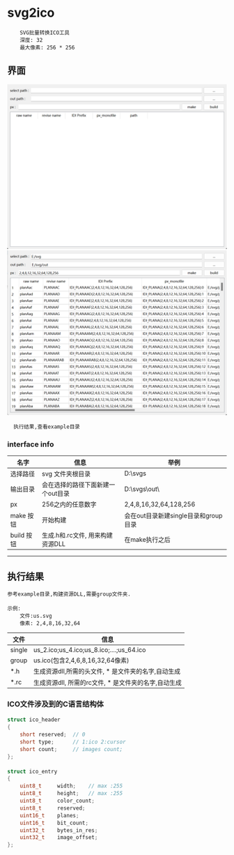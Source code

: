 # svg2ico
```
    SVG批量转换ICO工具
    深度: 32
    最大像素: 256 * 256
```

## 界面
![界面](/doc/window.png)
![界面](/doc/window_2.png)

```
  执行结果,查看example目录
```
### interface info
|名字|信息|举例|
|---|---|----|
|选择路径|svg 文件夹根目录|D:\svgs |
|输出目录| 会在选择的路径下面新建一个out目录| D:\svgs\out\
|px|256之内的任意数字| 2,4,8,16,32,64,128,256|
|make 按钮 | 开始构建  | 会在out目录新建single目录和group目录  |
|build 按钮 | 生成.h和.rc文件, 用来构建资源DLL| 在make执行之后 |
---

## 执行结果
```
参考example目录,构建资源DLL,需要group文件夹.

示例:
    文件:us.svg
    像素: 2,4,8,16,32,64

```
|文件|信息|
|---|---|
|single| us_2.ico;us_4.ico;us_8.ico;....;us_64.ico|
|group | us.ico(包含2,4,6,8,16,32,64像素) |
|*.h| 生成资源dll,所需的头文件, * 是文件夹的名字,自动生成|
|*.rc| 生成资源dll, 所需的rc文件, * 是文件夹的名字,自动生成|




### ICO文件涉及到的C语言结构体
```c
struct ico_header
{
    short reserved;  // 0
    short type;      // 1:ico 2:cursor
    short count;     // images count;
};

struct ico_entry
{
    uint8_t     width;    // max :255
    uint8_t     height;   // max :255
    uint8_t     color_count;
    uint8_t     reserved;
    uint16_t    planes;
    uint16_t    bit_count;
    uint32_t    bytes_in_res;
    uint32_t    image_offset;
};
```

